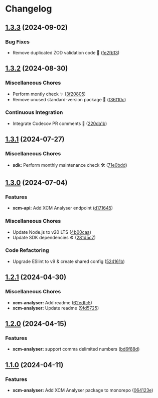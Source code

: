 # Changelog

## [1.3.3](https://github.com/paraspell/xcm-tools/compare/xcm-analyser-v1.3.2...xcm-analyser-v1.3.3) (2024-09-02)


### Bug Fixes

* Remove duplicated ZOD validation code 🔨 ([fe2fb13](https://github.com/paraspell/xcm-tools/commit/fe2fb13ee902233fe59345a3b79384caca6e03a1))

## [1.3.2](https://github.com/paraspell/xcm-tools/compare/xcm-analyser-v1.3.1...xcm-analyser-v1.3.2) (2024-08-30)


### Miscellaneous Chores

* Perform montly check ✨ ([3f20805](https://github.com/paraspell/xcm-tools/commit/3f20805195f11ca9f37c57f1c6ee6e37c07f6edc))
* Remove unused standard-version package 🔨 ([f36f10c](https://github.com/paraspell/xcm-tools/commit/f36f10ccbdf67ec61fea78a9fe20030b5fcea705))


### Continuous Integration

* Integrate Codecov PR comments 💬 ([220da1b](https://github.com/paraspell/xcm-tools/commit/220da1b6d060b7aa4d8262e779256e40ce145f3f))

## [1.3.1](https://github.com/paraspell/xcm-tools/compare/xcm-analyser-v1.3.0...xcm-analyser-v1.3.1) (2024-07-27)


### Miscellaneous Chores

* **sdk:** Perform monthly maintenance check 🛠️ ([71e0bdd](https://github.com/paraspell/xcm-tools/commit/71e0bdd6e4df2c87bb428a66d6dea637131f27c1))

## [1.3.0](https://github.com/paraspell/xcm-tools/compare/xcm-analyser-v1.2.1...xcm-analyser-v1.3.0) (2024-07-04)


### Features

* **xcm-api:** Add XCM Analyser endpoint ([d171645](https://github.com/paraspell/xcm-tools/commit/d1716455e093a4adac1946debcde9ee0132e90ee))


### Miscellaneous Chores

* Update Node.js to v20 LTS ([4b00caa](https://github.com/paraspell/xcm-tools/commit/4b00caa58649051f4dea57e7f6ebb94baa6e307a))
* Update SDK dependencies ⚙️ ([281d5c7](https://github.com/paraspell/xcm-tools/commit/281d5c7a5fd043c7a5b3d323218ccfdba9ef0a56))


### Code Refactoring

* Upgrade ESlint to v9 & create shared config ([524161b](https://github.com/paraspell/xcm-tools/commit/524161b9a9509c3beb15af99bfc0151c7eeb5619))

## [1.2.1](https://github.com/paraspell/xcm-tools/compare/xcm-analyser-v1.2.0...xcm-analyser-v1.2.1) (2024-04-30)


### Miscellaneous Chores

* **xcm-analyser:** Add readme ([62edfc5](https://github.com/paraspell/xcm-tools/commit/62edfc588fe6408a355af4498c154b2b8eb86fe4))
* **xcm-analyser:** Update readme ([9fd5725](https://github.com/paraspell/xcm-tools/commit/9fd572504f1016fa231fde9e6a47768380df95ef))

## [1.2.0](https://github.com/paraspell/xcm-tools/compare/xcm-analyser-v1.1.0...xcm-analyser-v1.2.0) (2024-04-15)


### Features

* **xcm-analyser:** support comma delimited numbers ([bd6f88d](https://github.com/paraspell/xcm-tools/commit/bd6f88d526eb720a6962dddc5df2b5c4e8856de0))

## [1.1.0](https://github.com/paraspell/xcm-tools/compare/xcm-analyser-v1.0.0...xcm-analyser-v1.1.0) (2024-04-11)


### Features

* **xcm-analyser:** Add XCM Analyser package to monorepo ([064123e](https://github.com/paraspell/xcm-tools/commit/064123eb9e7e6ac9edb859498eacbd0d3a5d62de))
